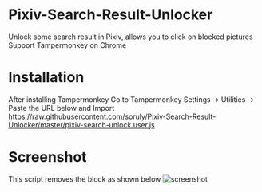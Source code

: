 # Pixiv-Search-Result-Unlocker
Unlock some search result in Pixiv, allows you to click on blocked pictures  
Support Tampermonkey on Chrome

# Installation
After installing Tampermonkey
Go to Tampermonkey Settings -> Utilities -> Paste the URL below and Import
https://raw.githubusercontent.com/soruly/Pixiv-Search-Result-Unlocker/master/pixiv-search-unlock.user.js

# Screenshot
This script removes the block as shown below
![screenshot](https://github.com/soruly/Pixiv-Search-Result-Unlocker/blob/master/screenshot.jpg)
